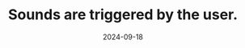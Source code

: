 ---
N: '120'
Rubrique: Images et médias
title: Sounds are triggered by the user.
abstract: 
categories: ["Images and media"]
agrege: O4120-E031
opquast: '4 120'
indiceebook: '31'
description: "Rule n° 031"
before: "030"
weight: "031"
after: "032"
actif: '1'
layout: rules
date: 2024-09-18
tags: ["Accessibility", ""]
objectif: ["Allow the user to control the sound when viewing the site.", "
Do not surprise the user with the unexpected broadcast of audio content.", "
Making content accessible to people with disabilities"]
Meo: ["Do not provide the html audio element with the autoplay attribute or without the controls attribute.
", "
In the OPF metadata, indicate this metadata: 
<meta property=schema:accessibilityHazard>noSoundHazard</meta>"]
Controle: ["Check the absence of audio content automatically activated when the page loads"]
epubcheck: false
ace: false
OPFmetadata: "<meta property=schema:accessibilityHazard>noSoundHazard</meta>"
onixmetadata: ""
humancheck: true
Source: ["Opquast"]
Referentiel: [""]
steps: ["Conception", "Editorial"]
---